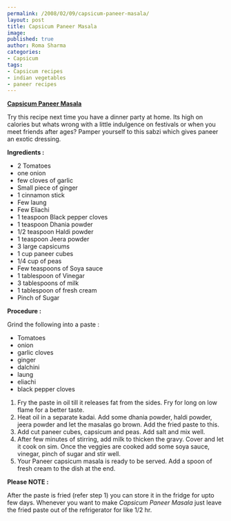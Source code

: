 ```yaml
--- 
permalink: /2008/02/09/capsicum-paneer-masala/
layout: post
title: Capsicum Paneer Masala
image: 
published: true
author: Roma Sharma
categories: 
- Capsicum
tags:
- Capsicum recipes
- indian vegetables
- paneer recipes
---
```

<u><b>Capsicum Paneer Masala</b></u>

Try this recipe next time you have a dinner party at home. Its high on calories but whats wrong with a little indulgence on festivals or when you meet friends after ages? Pamper yourself to this sabzi which gives paneer an exotic dressing.

<b>Ingredients :</b>
<ul>
	<li>2 Tomatoes</li>
	<li>one onion</li>
	<li>few cloves of  garlic</li>
	<li>Small piece of ginger</li>
	<li> 1 cinnamon stick</li>
	<li>Few laung</li>
	<li> Few Eliachi</li>
	<li>1 teaspoon Black pepper cloves</li>
	<li>1 teaspoon Dhania powder</li>
	<li>1/2 teaspoon Haldi powder</li>
	<li>1 teaspoon Jeera powder</li>
	<li>3 large capsicums</li>
	<li>1 cup paneer cubes</li>
	<li>1/4 cup of peas</li>
	<li>Few teaspoons of Soya sauce</li>
	<li>1 tablespoon of Vinegar</li>
	<li>3 tablespoons of milk</li>
	<li>1 tablespoon of fresh cream</li>
	<li>Pinch of Sugar</li>
</ul>
<b>Procedure :</b>

Grind the following into a paste :
<ul>
	<li>Tomatoes</li>
	<li>onion</li>
	<li>garlic cloves</li>
	<li>ginger</li>
	<li>dalchini</li>
	<li>laung</li>
	<li>eliachi</li>
	<li>black pepper cloves</li>
</ul>
<ol>
	<li>Fry the paste in oil till it releases fat from the sides. Fry for long on low flame for a better taste.</li>
	<li>Heat oil in a separate kadai. Add some dhania powder, haldi powder, jeera powder and let the masalas go brown. Add the fried paste to this.</li>
	<li>Add cut paneer cubes, capsicum and peas. Add salt and mix well.</li>
	<li>After few minutes of stirring, add milk to thicken the gravy. Cover and let it cook on sim. Once the veggies are cooked add some soya sauce, vinegar, pinch of sugar and stir well.</li>
	<li>Your Paneer capsicum masala is ready to be served. Add a spoon of fresh cream to the dish at the end.</li>
</ol>
<b>Please NOTE :</b>

After the paste is fried (refer step 1) you can store it in the fridge for upto few days. Whenever you want to make <i>Capsicum Paneer Masala</i> just leave the fried paste out of the  refrigerator for like 1/2 hr.
<ol></ol>
